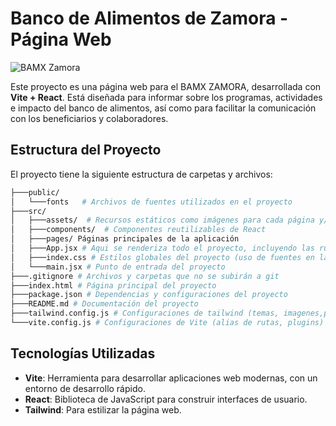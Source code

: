 # Banco de Alimentos de Zamora - Página Web
![BAMX Zamora](https://bamx.org.mx/wp-content/uploads/agile-store-locator/Logo/tepatitlan.webp)

Este proyecto es una página web para el BAMX ZAMORA, desarrollada con **Vite + React**. Está diseñada para informar sobre los programas, actividades e impacto del banco de alimentos, así como para facilitar la comunicación con los beneficiarios y colaboradores.

## Estructura del Proyecto

El proyecto tiene la siguiente estructura de carpetas y archivos:
```bash
├───public/
│   └───fonts   # Archivos de fuentes utilizados en el proyecto
├───src/
│   ├───assets/  # Recursos estáticos como imágenes para cada página y/o componente
│   ├───components/  # Componentes reutilizables de React
│   ├───pages/ Páginas principales de la aplicación
│   ├───App.jsx # Aqui se renderiza todo el proyecto, incluyendo las rutas
│   ├───index.css # Estilos globales del proyecto (uso de fuentes en la carpeta public)
│   └───main.jsx # Punto de entrada del proyecto
├───.gitignore # Archivos y carpetas que no se subirán a git
├───index.html # Página principal del proyecto
├───package.json # Dependencias y configuraciones del proyecto
├───README.md # Documentación del proyecto
├───tailwind.config.js # Configuraciones de tailwind (temas, imagenes,plugins)
└───vite.config.js # Configuraciones de Vite (alias de rutas, plugins)
```
## Tecnologías Utilizadas

- **Vite**: Herramienta para desarrollar aplicaciones web modernas, con un entorno de desarrollo rápido.
- **React**: Biblioteca de JavaScript para construir interfaces de usuario.
- **Tailwind**: Para estilizar la página web.